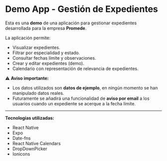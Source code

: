 # Demo App - Gestión de Expedientes

Esta es una **demo** de una aplicación para gestionar expedientes desarrollada para la empresa **Promede**.  

La aplicación permite:  
- Visualizar expedientes.  
- Filtrar por especialidad y estado.  
- Consultar fechas límite y observaciones.  
- Crear y editar expedientes (demo).  
- Calendario con representación de relevancia de expedientes.  

⚠️ **Aviso importante:**  
- Los datos utilizados son **datos de ejemplo**, en ningún momento se han manipulado datos reales.  
- Futuramente se añadirá una funcionalidad de **aviso por email** a los usuarios cuando un expediente se acerque a la fecha límite.  

---

**Tecnologías utilizadas:**  
- React Native  
- Expo  
- Date-fns  
- React Native Calendars  
- DropDownPicker  
- Ionicons
